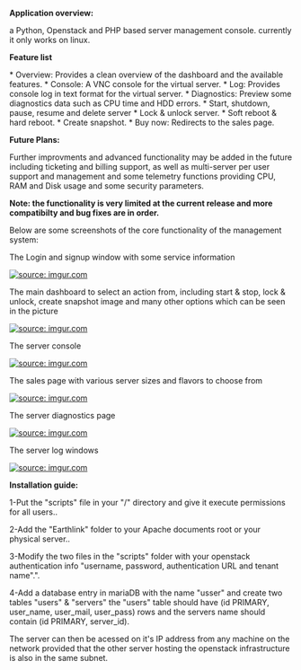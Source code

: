 <p><b>Application overview:</b></p>
<p>a Python, Openstack and PHP based server management console. currently it only works on linux.</p>
<p><b>Feature list</b></p>
* Overview: Provides a clean overview of the dashboard and the available features.
* Console: A VNC console for the virtual server.
* Log: Provides console log in text format for the virtual server.
* Diagnostics: Preview some diagnostics data such as CPU time and HDD errors.
* Start, shutdown, pause, resume and delete server
* Lock & unlock server.
* Soft reboot & hard reboot.
* Create snapshot.
* Buy now: Redirects to the sales page.
<br>

<p><b>Future Plans:</b></p>
<p>Further improvments and advanced functionality may be added in the future including ticketing and billing support, as well as multi-server per user support and management and some telemetry functions providing CPU, RAM and Disk usage and some security parameters.</b></p>

<p><b>Note: the functionality is very limited at the current release and more compatibilty and bug fixes are in order.</b></p>

<p>Below are some screenshots of the core functionality of the management system:</p>
<p>The Login and signup window with some service information</p>
<a href="http://imgur.com/XPL4eeM"><img src="http://i.imgur.com/XPL4eeM.png" title="source: imgur.com" /></a>
<p>The main dashboard to select an action from, including start & stop, lock & unlock, create snapshot image and many other options which can be seen in the picture</p>
<a href="http://imgur.com/PLC0pV1"><img src="http://i.imgur.com/PLC0pV1.png" title="source: imgur.com" /></a>
<p>The server console</p>
<a href="http://imgur.com/2X9DwAW"><img src="http://i.imgur.com/2X9DwAW.png" title="source: imgur.com" /></a>
<p>The sales page with various server sizes and flavors to choose from</p>
<a href="http://imgur.com/5XBaqn0"><img src="http://i.imgur.com/5XBaqn0.png" title="source: imgur.com" /></a>
<p>The server diagnostics page</p>
<a href="http://imgur.com/7WjmqKF"><img src="http://i.imgur.com/7WjmqKF.png" title="source: imgur.com" /></a>
<p>The server log windows</p>
<a href="http://imgur.com/aeAoysV"><img src="http://i.imgur.com/aeAoysV.png" title="source: imgur.com" /></a>
<br>
<p><b>Installation guide:</b></p>
<p>1-Put the &quot;scripts&quot; file in your &quot;/&quot; directory and give it execute permissions for all users..</p>

<p>2-Add the &quot;Earthlink&quot; folder to your Apache documents root or your physical server..</p>

<p>3-Modify the two files in the &quot;scripts&quot; folder with your openstack authentication info &quot;username, password, authentication URL and tenant name&quot;.&quot;.</p>

<p>4-Add a database entry in mariaDB with the name &quot;usser&quot; and create two tables &quot;users&quot; &amp; &quot;servers&quot; the &quot;users&quot; table should have (id PRIMARY, user_name, user_mail, user_pass) rows and the servers name should contain (id PRIMARY, server_id).</p>

<p>The server can then be acessed on it's IP address from any machine on the network provided that the other server hosting the openstack infrastructure is also in the same subnet.</p>
